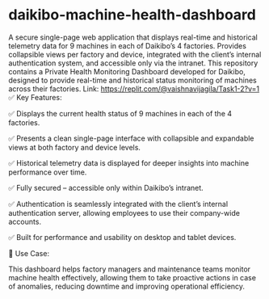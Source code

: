 # daikibo-machine-health-dashboard
A secure single-page web application that displays real-time and historical telemetry data for 9 machines in each of Daikibo’s 4 factories. Provides collapsible views per factory and device, integrated with the client’s internal authentication system, and accessible only via the intranet.
This repository contains a Private Health Monitoring Dashboard developed for Daikibo, designed to provide real-time and historical status monitoring of machines across their factories.
Link: https://replit.com/@vaishnavijagila/Task1-2?v=1
✅ Key Features:

✅ Displays the current health status of 9 machines in each of the 4 factories.

✅ Presents a clean single-page interface with collapsible and expandable views at both factory and device levels.

✅ Historical telemetry data is displayed for deeper insights into machine performance over time.

✅ Fully secured – accessible only within Daikibo’s intranet.

✅ Authentication is seamlessly integrated with the client’s internal authentication server, allowing employees to use their company-wide accounts.

✅ Built for performance and usability on desktop and tablet devices.

🎯 Use Case:

This dashboard helps factory managers and maintenance teams monitor machine health effectively, allowing them to take proactive actions in case of anomalies, reducing downtime and improving operational efficiency.
